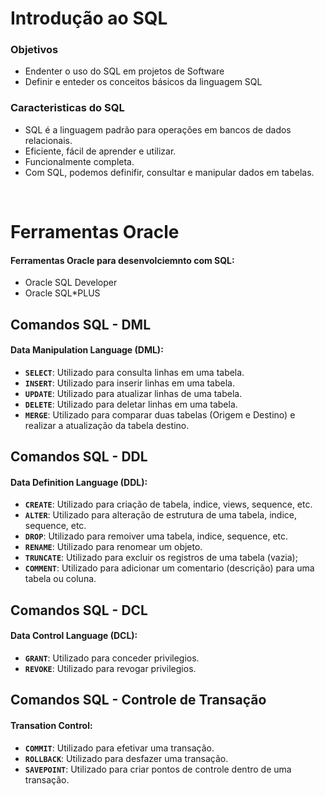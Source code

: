 # Introdução ao SQL
### Objetivos

* Endenter o uso do SQL em projetos de Software
* Definir e enteder os conceitos básicos da linguagem SQL

### Caracteristicas do SQL

* SQL é a linguagem padrão para operações em bancos de dados relacionais.
* Eficiente, fácil de aprender e utilizar.
* Funcionalmente completa.
* Com SQL, podemos definifir, consultar e manipular dados em tabelas.

<br>

# Ferramentas Oracle

#### Ferramentas Oracle para desenvolciemnto com SQL:

* Oracle SQL Developer
* Oracle SQL*PLUS

## Comandos SQL - DML

#### Data Manipulation Language (DML):

* **`SELECT`**: Utilizado para consulta linhas em uma tabela.
* **`INSERT`**: Utilizado para inserir linhas em uma tabela.
* **`UPDATE`**: Utilizado para atualizar linhas de uma tabela.
* **`DELETE`**: Utilizado para deletar linhas em uma tabela.
* **`MERGE`**: Utilizado para comparar duas tabelas (Origem e Destino) e realizar a atualização da tabela destino.

## Comandos SQL - DDL

#### Data Definition Language (DDL):

* **`CREATE`**: Utilizado para criação de tabela, indice, views, sequence, etc.
* **`ALTER`**: Utilizado para alteração de estrutura de uma tabela, indice, sequence, etc.
* **`DROP`**: Utilizado para remoiver uma tabela, indice, sequence, etc.
* **`RENAME`**: Utilizado para renomear um objeto.
* **`TRUNCATE`**: Utilizado para excluir os registros de uma tabela (vazia);
* **`COMMENT`**: Utilizado para adicionar um comentario (descrição) para uma tabela ou coluna.

## Comandos SQL - DCL

#### Data Control Language (DCL):

* **`GRANT`**: Utilizado para conceder privilegios.
* **`REVOKE`**: Utilizado para revogar privilegios.

## Comandos SQL - Controle de Transação

#### Transation Control:

* **`COMMIT`**: Utilizado para efetivar uma transação.
* **`ROLLBACK`**: Utilizado para desfazer uma transação.
* **`SAVEPOINT`**: Utilizado para criar pontos de controle dentro de uma transação.

 
